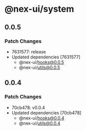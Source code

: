 # @nex-ui/system

## 0.0.5

### Patch Changes

- 7631577: release
- Updated dependencies [7631577]
  - @nex-ui/hooks@0.0.5
  - @nex-ui/utils@0.0.5

## 0.0.4

### Patch Changes

- 70cb478: v0.0.4
- Updated dependencies [70cb478]
  - @nex-ui/hooks@0.0.4
  - @nex-ui/utils@0.0.4
